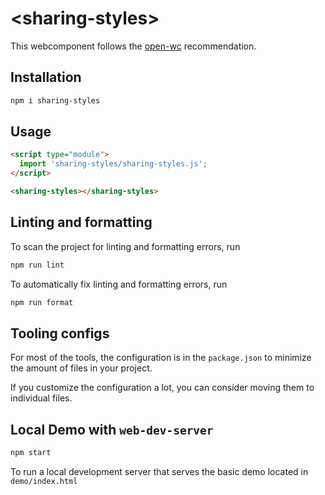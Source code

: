 # \<sharing-styles>

This webcomponent follows the [open-wc](https://github.com/open-wc/open-wc) recommendation.

## Installation

```bash
npm i sharing-styles
```

## Usage

```html
<script type="module">
  import 'sharing-styles/sharing-styles.js';
</script>

<sharing-styles></sharing-styles>
```

## Linting and formatting

To scan the project for linting and formatting errors, run

```bash
npm run lint
```

To automatically fix linting and formatting errors, run

```bash
npm run format
```


## Tooling configs

For most of the tools, the configuration is in the `package.json` to minimize the amount of files in your project.

If you customize the configuration a lot, you can consider moving them to individual files.

## Local Demo with `web-dev-server`

```bash
npm start
```

To run a local development server that serves the basic demo located in `demo/index.html`

